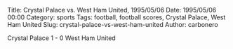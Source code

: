 Title: Crystal Palace vs. West Ham United, 1995/05/06
Date: 1995/05/06 00:00
Category: sports
Tags: football, football scores, Crystal Palace, West Ham United
Slug: crystal-palace-vs-west-ham-united
Author: carbonero


Crystal Palace 1 - 0 West Ham United
